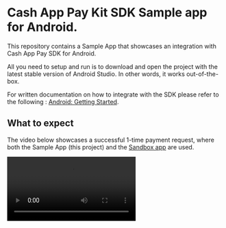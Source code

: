 # Cash App Pay Kit SDK Sample app for Android.

This repository contains a Sample App that showcases an integration with Cash App Pay SDK for Android.

All you need to setup and run is to download and open the project with the latest stable version of Android Studio. In other words, it works out-of-the-box.

For written documentation on how to integrate with the SDK please refer to the following : [Android: Getting Started](https://developers.cash.app/docs/api/technical-documentation/sdks/pay-kit/android-getting-started).

## What to expect

The video below showcases a successful 1-time payment request, where both the Sample App (this project) and the [Sandbox app](https://developers.cash.app/docs/api/technical-documentation/sandbox/sandbox-app) are used.


<video src="screens/sample-app-1.mp4"/>
